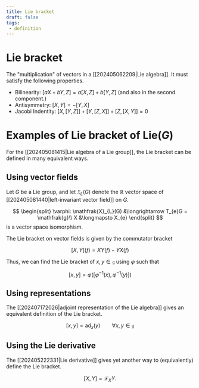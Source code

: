 ```yaml
---
title: Lie bracket
draft: false
tags:
 - definition
---
```

# Lie bracket
The "multiplication" of vectors in a [[202405062209|Lie algebra]]. 
It must satisfy the following properties. 
- Bilinearity: $[aX + bY, Z] = a[X,Z] + b[Y,Z]$ (and also in the second component.)
- Antisymmetry: $[X,Y] = -[Y, X]$ 
- Jacobi Indentity: $[X, [Y, Z]] + [Y, [Z,X]] + [Z,[X,Y]] = 0$

# Examples of Lie bracket of $\text{Lie}(G)$
For the [[202405081415|Lie algebra of a Lie group]], the Lie bracket can be defined in many equivalent ways.
## Using vector fields
Let $G$ be a Lie group, and let $\mathfrak{X}_L(G)$ denote the $\mathbb{R}$ vector space of [[202405081440|left-invariant vector field]] on $G$.

$$
\begin{split} \varphi: \mathfrak{X}_{L}(G) &\longrightarrow T_{e}G = \mathfrak{g}\\
X &\longmapsto X_{e}
\end{split}
$$
is a vector space isomorphism.

The Lie bracket on vector fields is given by the commutator bracket 

$$
[X, Y](f) = XY(f) - YX(f)
$$

Thus, we can find the Lie bracket of $x,y \in \mathfrak{g}$ using $\varphi$ such that 

$$
[x,y] = \varphi\bigg([\varphi^{-1}(x), \varphi^{-1}(y)]\bigg)
$$

## Using representations
The [[202407172026|adjoint representation of the Lie algebra]] gives an equivalent definition of the Lie bracket. 

$$
[x,y] = \text{ad}_{x}(y) \qquad \forall x,y \in \mathfrak{g}
$$


## Using the Lie derivative
The [[202405222331|Lie derivative]] gives yet another way to (equivalently) define the Lie bracket.

$$
[X, Y] = \mathcal{L}_XY.
$$